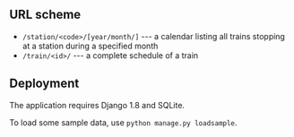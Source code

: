 ## URL scheme

* `/station/<code>/[year/month/]` --- a calendar listing all trains stopping at a station during a specified month
* `/train/<id>/` --- a complete schedule of a train

## Deployment

The application requires Django 1.8 and SQLite.

To load some sample data, use `python manage.py loadsample`.
